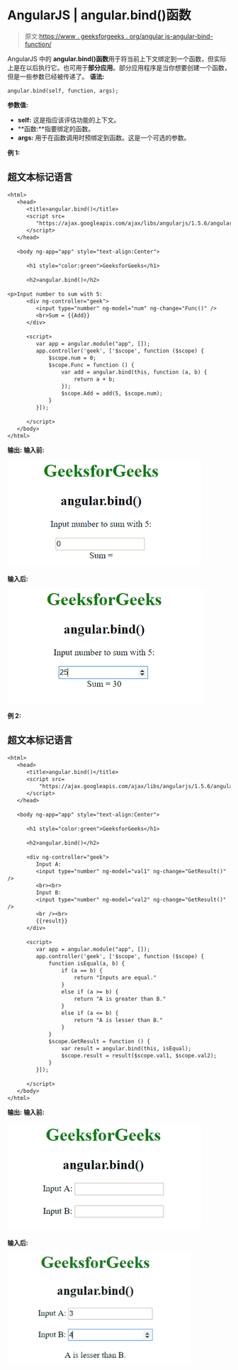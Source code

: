 # AngularJS | angular.bind()函数

> 原文:[https://www . geeksforgeeks . org/angular js-angular-bind-function/](https://www.geeksforgeeks.org/angularjs-angular-bind-function/)

AngularJS 中的 **angular.bind()函数**用于将当前上下文绑定到一个函数，但实际上是在以后执行它。也可用于**部分应用**。部分应用程序是当你想要创建一个函数，但是一些参数已经被传递了。
**语法:**

```
angular.bind(self, function, args);
```

**参数值:**

*   **self:** 这是指应该评估功能的上下文。
*   **函数:**指要绑定的函数。
*   **args:** 用于在函数调用时预绑定到函数。这是一个可选的参数。

**例 1:**

## 超文本标记语言

```
<html>
   <head>
      <title>angular.bind()</title>
      <script src=
         "https://ajax.googleapis.com/ajax/libs/angularjs/1.5.6/angular.min.js">
      </script>
   </head>

   <body ng-app="app" style="text-align:Center">

      <h1 style="color:green">GeeksforGeeks</h1>

      <h2>angular.bind()</h2>

<p>Input number to sum with 5:
      <div ng-controller="geek">
         <input type="number" ng-model="num" ng-change="Func()" />
         <br>Sum = {{Add}}
      </div>

      <script>
         var app = angular.module("app", []);
         app.controller('geek', ['$scope', function ($scope) {
             $scope.num = 0;
             $scope.Func = function () {
                 var add = angular.bind(this, function (a, b) {
                     return a + b;
                 });
                 $scope.Add = add(5, $scope.num);
             }
         }]);

      </script>
   </body>
</html>
```

**输出:**
**输入前:**

![bind](img/3ecf3e476c0d40c2f07ac5d545ad2867.png)

**输入后:**

![bind](img/71bf2f291fc48a3aea726c2b5db1abd6.png)

**例 2:**

## 超文本标记语言

```
<html>
   <head>
      <title>angular.bind()</title>
      <script src=
          "https://ajax.googleapis.com/ajax/libs/angularjs/1.5.6/angular.min.js">
      </script>
   </head>

   <body ng-app="app" style="text-align:Center">

      <h1 style="color:green">GeeksforGeeks</h1>

      <h2>angular.bind()</h2>

      <div ng-controller="geek">
         Input A:
         <input type="number" ng-model="val1" ng-change="GetResult()" />
         <br><br>
         Input B:
         <input type="number" ng-model="val2" ng-change="GetResult()" />
         <br /><br>
         {{result}}
      </div>

      <script>
         var app = angular.module("app", []);
         app.controller('geek', ['$scope', function ($scope) {
             function isEqual(a, b) {
                 if (a == b) {
                     return "Inputs are equal."
                 }
                 else if (a >= b) {
                     return "A is greater than B."
                 }
                 else if (a <= b) {
                     return "A is lesser than B."
                 }
             }
             $scope.GetResult = function () {
                 var result = angular.bind(this, isEqual);
                 $scope.result = result($scope.val1, $scope.val2);
             }
         }]);

      </script>
   </body>
</html>
```

**输出:**
**输入前:**

![bind](img/1ff0691fdff3f725d08fd7d636e36069.png)

**输入后:**

![bind](img/7ddc1b7c27118e4f7ceeba4cf964136f.png)